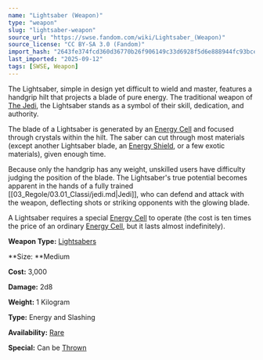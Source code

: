 ```yaml
---
name: "Lightsaber (Weapon)"
type: "weapon"
slug: "lightsaber-weapon"
source_url: "https://swse.fandom.com/wiki/Lightsaber_(Weapon)"
source_license: "CC BY-SA 3.0 (Fandom)"
import_hash: "2643fe374fcd360d36770b26f906149c33d6928f5d6e888944fc93bcef3c5aae"
last_imported: "2025-09-12"
tags: [SWSE, Weapon]
---
```

The Lightsaber, simple in design yet difficult to wield and master, features a handgrip hilt that projects a blade of pure energy. The traditional weapon of [The Jedi](https://swse.fandom.com/wiki/The_Jedi), the Lightsaber stands as a symbol of their skill, dedication, and authority.

The blade of a Lightsaber is generated by an [Energy Cell](https://swse.fandom.com/wiki/Energy_Cell) and focused through crystals within the hilt. The saber can cut through most materials (except another Lightsaber blade, an [Energy Shield](https://swse.fandom.com/wiki/Energy_Shield), or a few exotic materials), given enough time.

Because only the handgrip has any weight, unskilled users have difficulty judging the position of the blade. The Lightsaber's true potential becomes apparent in the hands of a fully trained [[03_Regole/03.01_Classi/jedi.md|Jedi]], who can defend and attack with the weapon, deflecting shots or striking opponents with the glowing blade.

A Lightsaber requires a special [Energy Cell](https://swse.fandom.com/wiki/Energy_Cell) to operate (the cost is ten times the price of an ordinary [Energy Cell](https://swse.fandom.com/wiki/Energy_Cell), but it lasts almost indefinitely).

**Weapon Type:** [Lightsabers](https://swse.fandom.com/wiki/Lightsabers)

**Size: **Medium

**Cost:** 3,000

**Damage:** 2d8

**Weight:** 1 Kilogram

**Type:** Energy and Slashing

**Availability:** [Rare](https://swse.fandom.com/wiki/Rare)

**Special:** Can be [Thrown](https://swse.fandom.com/wiki/Thrown)